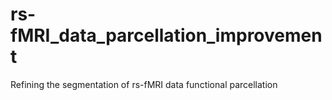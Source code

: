 # rs-fMRI_data_parcellation_improvement
Refining the segmentation of rs-fMRI data functional parcellation
